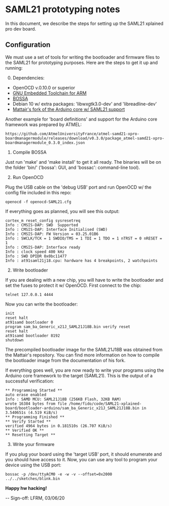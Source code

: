 # SAML21 prototyping notes

In this document, we describe the steps for setting up the SAML21 xplained 
pro dev board.

## Configuration

We must use a set of tools for writing the bootloader and firmware files to the 
SAML21 for prototyping purposes. Here are the steps to get it up and running:

0. Dependencies:

- OpenOCD v.0.10.0 or superior
- [GNU Embedded Toolchain for ARM](https://developer.arm.com/tools-and-software/open-source-software/developer-tools/gnu-toolchain/gnu-rm/downloads)
- [BOSSA ](https://github.com/shumatech/BOSSA/releases)
- Debian 10 w/ extra packages: 'libwxgtk3.0-dev' and 'libreadline-dev'
- [Mattair's fork of the Arduino core w/ SAML21 support](https://github.com/mattairtech/ArduinoCore-samd)

Another example for 'board definitions' and support for the Arduino 
core framework was prepared by ATMEL:

```
https://github.com/AtmelUniversityFrance/atmel-samd21-xpro-boardmanagermodule/releases/download/v0.3.0/package_atmel-samd21-xpro-boardmanagermodule_0.3.0_index.json
```

1. Compile BOSSA
 
Just run 'make' and 'make install' to get it all ready. The binaries will
be on the folder 'bin/' ('bossa': GUI, and 'bossac': command-line tool).

2. Run OpenOCD

Plug the USB cable on the 'debug USB' port and run OpenOCD w/ the config file 
included in this repo:

```
openocd -f openocd-SAML21.cfg
```
If everything goes as planned, you will see this output:

```
cortex_m reset_config sysresetreq
Info : CMSIS-DAP: SWD  Supported
Info : CMSIS-DAP: Interface Initialised (SWD)
Info : CMSIS-DAP: FW Version = 03.25.01B6
Info : SWCLK/TCK = 1 SWDIO/TMS = 1 TDI = 1 TDO = 1 nTRST = 0 nRESET = 1
Info : CMSIS-DAP: Interface ready
Info : clock speed 400 kHz
Info : SWD DPIDR 0x0bc11477
Info : at91saml21j18.cpu: hardware has 4 breakpoints, 2 watchpoints
``` 

2. Write bootloader

If you are dealing with a new chip, you will have to write the bootloader
and set the fuses to protect it w/ OpenOCD. First connect to the chip:

```
telnet 127.0.0.1 4444
```
Now you can write the bootloader:

```
init
reset halt
at91samd bootloader 0
program sam_ba_Generic_x21J_SAML21J18B.bin verify reset
reset halt
at91samd bootloader 8192
shutdown
```
The precompiled bootloader image for the SAML21J18B was obtained from the Mattair's 
repository. You can find more information on how to compile the bootloader image 
from the documentation of his fork.

If everything goes well, you are now ready to write your programs using the Arduino 
core framework to the target (SAML21). This is the output of a successful verification:

```
** Programming Started **
auto erase enabled
Info : SAMD MCU: SAML21J18B (256KB Flash, 32KB RAM)
wrote 16384 bytes from file /home/fido/code/SAML21-xplained-board/bootloader-arduino/sam_ba_Generic_x21J_SAML21J18B.bin in 3.540651s (4.519 KiB/s)
** Programming Finished **
** Verify Started **
verified 4964 bytes in 0.181510s (26.707 KiB/s)
** Verified OK **
** Resetting Target **
``` 

3. Write your firmware

If you plug your board using the 'target USB' port, it should enumerate and 
you should have access to it. Now, you can use any tool to program your device
using the USB port:

```
bossac -p /dev/ttyACM0 -e -w -v --offset=0x2000 ../../sketches/blink.bin
```
__Happy hw hacking!__

-- Sign-off: LFRM, 03/06/20

